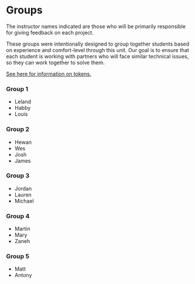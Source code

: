 # Groups

The instructor names indicated are those who will be primarily responsible for giving feedback on each project.

These groups were intentionally designed to group together students based on experience and comfort-level through this unit. Our goal is to ensure that each student is working with partners who will face similar technical issues, so they can work together to solve them.

[See here for information on tokens.](readme.md#support)

### Group 1

- Leland
- Habby
- Louis

### Group 2

- Hewan
- Wes
- Josh
- James

### Group 3

- Jordan
- Lauren
- Michael

### Group 4

- Martin
- Mary
- Zaneh

### Group 5

- Matt
- Antony
